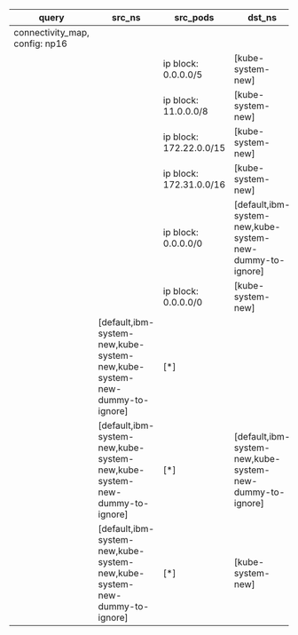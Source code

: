 |query|src_ns|src_pods|dst_ns|dst_pods|connection|
|---|---|---|---|---|---|
|connectivity_map, config: np16||||||
|||ip block: 0.0.0.0/5|[kube-system-new]|[tier in (frontend)]|UDP 53,|
|||ip block: 11.0.0.0/8|[kube-system-new]|[tier in (frontend)]|UDP 53,|
|||ip block: 172.22.0.0/15|[kube-system-new]|[tier in (frontend)]|UDP 53,|
|||ip block: 172.31.0.0/16|[kube-system-new]|[tier in (frontend)]|UDP 53,|
|||ip block: 0.0.0.0/0|[default,ibm-system-new,kube-system-new-dummy-to-ignore]|[*]|All connections|
|||ip block: 0.0.0.0/0|[kube-system-new]|[!has(tier) or tier in (not_frontend_for_demo)]|All connections|
||[default,ibm-system-new,kube-system-new,kube-system-new-dummy-to-ignore]|[*]||ip block: 0.0.0.0/0|All connections|
||[default,ibm-system-new,kube-system-new,kube-system-new-dummy-to-ignore]|[*]|[default,ibm-system-new,kube-system-new-dummy-to-ignore]|[*]|All connections|
||[default,ibm-system-new,kube-system-new,kube-system-new-dummy-to-ignore]|[*]|[kube-system-new]|[!has(tier) or tier in (not_frontend_for_demo)]|All connections|


